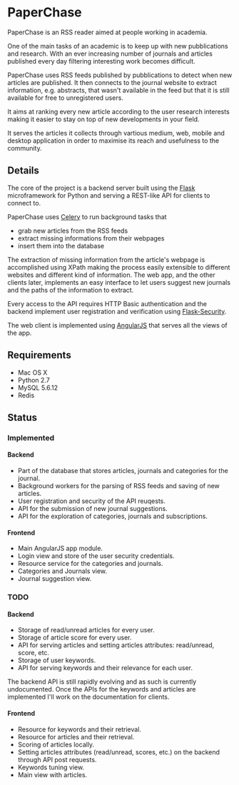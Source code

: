 PaperChase
==========

PaperChase is an RSS reader aimed at people working in academia. 

One of the main tasks of an academic is to keep up with new pubblications and research. With an ever increasing number of journals and articles published every day filtering interesting work becomes difficult.

PaperChase uses RSS feeds published by pubblications to detect when new articles are published. It then connects to the journal website to extract information, e.g. abstracts, that wasn't available in the feed but that it is still available for free to unregistered users.

It aims at ranking every new article according to the user research interests making it easier to stay on top of new developments in your field.

It serves the articles it collects through vartious medium, web, mobile and desktop application in order to maximise its reach and usefulness to the community.

Details
-------

The core of the project is a backend server built using the [Flask](http://flask.pocoo.org/) microframework for Python and serving a REST-like API for clients to connect to.

PaperChase uses [Celery](http://www.celeryproject.org/) to run background tasks that 
* grab new articles from the RSS feeds
* extract missing informations from their webpages
* insert them into the database

The extraction of missing information from the article's webpage is accomplished using XPath making the process easily extensible to different websites and different kind of information.
The web app, and the other clients later, implements an easy interface to let users suggest new journals and the paths of the information to extract.

Every access to the API requires HTTP Basic authentication and the backend implement user registration and verification using [Flask-Security](http://pythonhosted.org/Flask-Security/).

The web client is implemented using [AngularJS](http://angularjs.org/) that serves all the views of the app.

Requirements
------------

* Mac OS X
* Python 2.7
* MySQL 5.6.12
* Redis

Status
------

### Implemented

#### Backend

* Part of the database that stores articles, journals and categories for the journal.
* Background workers for the parsing of RSS feeds and saving of new articles.
* User registration and security of the API reuqests.
* API for the submission of new journal suggestions.
* API for the exploration of categories, journals and subscriptions.

#### Frontend

* Main AngularJS app module.
* Login view and store of the user security credentials.
* Resource service for the categories and journals.
* Categories and Journals view.
* Journal suggestion view.

### TODO

#### Backend

* Storage of read/unread articles for every user.
* Storage of article score for every user.
* API for serving articles and setting articles attributes: read/unread, score, etc.
* Storage of user keywords.
* API for serving keywords and their relevance for each user.

The backend API is still rapidly evolving and as such is currently undocumented. Once the APIs for the keywords and articles are implemented I'll work on the documentation for clients. 

#### Frontend

* Resource for keywords and their retrieval.
* Resource for articles and their retrieval.
* Scoring of articles locally.
* Setting articles attributes (read/unread, scores, etc.) on the backend through API post requests.
* Keywords tuning view.
* Main view with articles.
